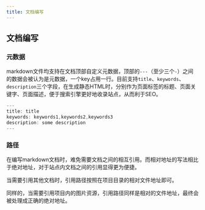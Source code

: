 ```yaml
---
title: 文档编写
---
```


## 文档编写

### 元数据

markdown文件均支持在文档顶部自定义元数据，顶部的`---`（至少三个`-`）之间的数据会被认为是元数据，一个key占用一行。目前支持`title`、`keywords`、`description`三个字段，在生成静态HTML时，分别作为页面标签的标题、页面关键字、页面描述，便于搜索引擎更好地收录站点，从而利于SEO。

```js
---
title: title
keywords: keywords1,keywords2,keywords3
description: some description
---
```

### 路径

在编写markdown文档时，难免需要文档之间的相互引用。而相对地址的写法相比于绝对地址，对于站点内文档之间的引用显得更为便捷。

当需要引用其他文档时，引用路径按照在项目目录的相对文件地址即可。

同样的，当需要引用项目内的图片资源，引用路径同样是相对的文件地址，最终会被处理成正确的绝对地址。